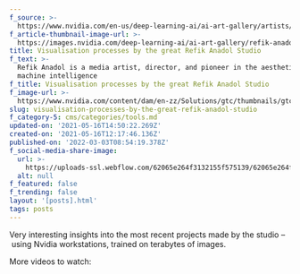 ```yaml
---
f_source: >-
  https://www.nvidia.com/en-us/deep-learning-ai/ai-art-gallery/artists/refik-anadol/
f_article-thumbnail-image-url: >-
  https://images.nvidia.com/deep-learning-ai/ai-art-gallery/refik-anadol/process-4/gtc21-ai-art-gallery-refik-anadol-process-4-2c50-d.jpg
title: Visualisation processes by the great Refik Anadol Studio
f_text: >-
  Refik Anadol is a media artist, director, and pioneer in the aesthetics of
  machine intelligence
f_title: Visualisation processes by the great Refik Anadol Studio
f_image-url: >-
  https://www.nvidia.com/content/dam/en-zz/Solutions/gtc/thumbnails/gtc20-ai-art-gallery-overview-refik-anadol-process-1c-modal-1cCW-D.jpg
slug: visualisation-processes-by-the-great-refik-anadol-studio
f_category-5: cms/categories/tools.md
updated-on: '2021-05-16T14:50:22.269Z'
created-on: '2021-05-16T12:17:46.136Z'
published-on: '2022-03-03T08:54:19.378Z'
f_social-media-share-image:
  url: >-
    https://uploads-ssl.webflow.com/62065e264f3132155f575139/62065e264f3132e439575244_webc.png
  alt: null
f_featured: false
f_trending: false
layout: '[posts].html'
tags: posts
---
```


Very interesting insights into the most recent projects made by the studio – using Nvidia workstations, trained on terabytes of images.

More videos to watch:
